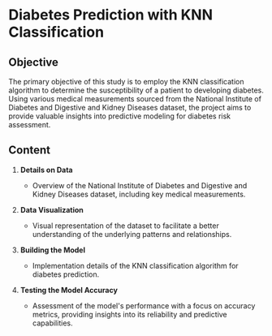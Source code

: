 # Diabetes Prediction with KNN Classification

## Objective

The primary objective of this study is to employ the KNN classification algorithm to determine the susceptibility of a patient to developing diabetes. Using various medical measurements sourced from the National Institute of Diabetes and Digestive and Kidney Diseases dataset, the project aims to provide valuable insights into predictive modeling for diabetes risk assessment.

## Content

1. **Details on Data**
   - Overview of the National Institute of Diabetes and Digestive and Kidney Diseases dataset, including key medical measurements.

2. **Data Visualization**
   - Visual representation of the dataset to facilitate a better understanding of the underlying patterns and relationships.

3. **Building the Model**
   - Implementation details of the KNN classification algorithm for diabetes prediction.

4. **Testing the Model Accuracy**
   - Assessment of the model's performance with a focus on accuracy metrics, providing insights into its reliability and predictive capabilities.
